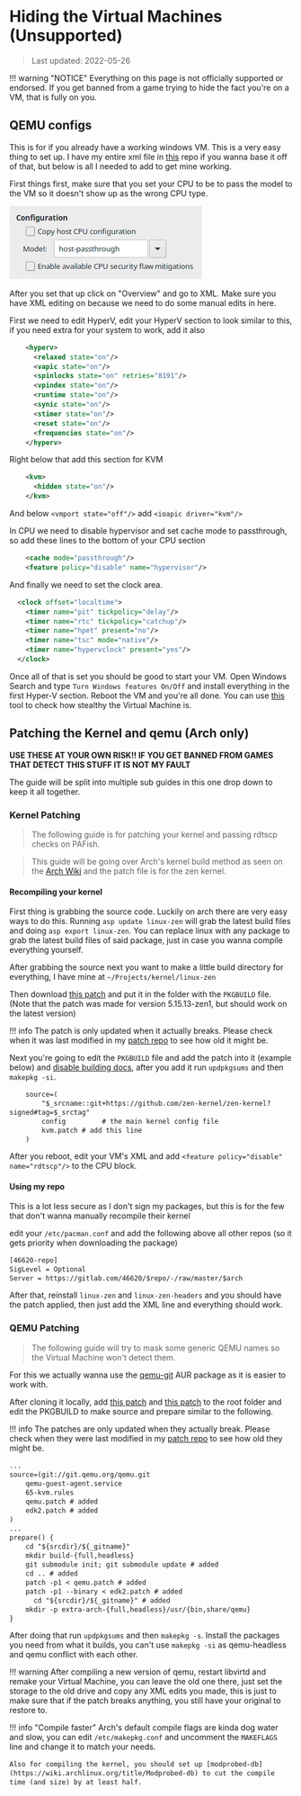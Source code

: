 # Hiding the Virtual Machines (Unsupported)
> Last updated: 2022-05-26

!!! warning "NOTICE"
    Everything on this page is not officially supported or endorsed. If you get banned from a game trying to hide the fact you're on a VM, that is fully on you.

## QEMU configs
This is for if you already have a working windows VM. This is a very easy thing to set up. I have my entire xml file in [this](https://github.com/46620/kvm-passthrough) repo if you wanna base it off of that, but below is all I needed to add to get mine working.

First things first, make sure that you set your CPU to be to pass the model to the VM so it doesn't show up as the wrong CPU type.

![01_cpu](../img/hide/01_cpu.png)

After you set that up click on "Overview" and go to XML. Make sure you have XML editing on because we need to do some manual edits in here.

First we need to edit HyperV, edit your HyperV section to look similar to this, if you need extra for your system to work, add it also

```xml
    <hyperv>
      <relaxed state="on"/>
      <vapic state="on"/>
      <spinlocks state="on" retries="8191"/>
      <vpindex state="on"/>
      <runtime state="on"/>
      <synic state="on"/>
      <stimer state="on"/>
      <reset state="on"/>
      <frequencies state="on"/>
    </hyperv>
``` 

Right below that add this section for KVM

```xml
    <kvm>
      <hidden state="on"/>
    </kvm>
```

And below `<vmport state="off"/>` add `<ioapic driver="kvm"/>`

In CPU we need to disable hypervisor and set cache mode to passthrough, so add these lines to the bottom of your CPU section

```xml
    <cache mode="passthrough"/>
    <feature policy="disable" name="hypervisor"/>
```

And finally we need to set the clock area.

```xml
  <clock offset="localtime">
    <timer name="pit" tickpolicy="delay"/>
    <timer name="rtc" tickpolicy="catchup"/>
    <timer name="hpet" present="no"/>
    <timer name="tsc" mode="native"/>
    <timer name="hypervclock" present="yes"/>
  </clock>
```

Once all of that is set you should be good to start your VM. Open Windows Search and type `Turn Windows features On/Off` and install everything in the first Hyper-V section. Reboot the VM and you're all done. You can use [this](../apps/pafish.exe) tool to check how stealthy the Virtual Machine is.

## Patching the Kernel and qemu (Arch only)
**USE THESE AT YOUR OWN RISK!! IF YOU GET BANNED FROM GAMES THAT DETECT THIS STUFF IT IS NOT MY FAULT**

The guide will be split into multiple sub guides in this one drop down to keep it all together.

### Kernel Patching
> The following guide is for patching your kernel and passing rdtscp checks on PAFish.
        
> This guide will be going over Arch's kernel build method as seen on the [Arch Wiki](https://wiki.archlinux.org/title/Kernel/Arch_Build_System) and the patch file is for the zen kernel.

#### Recompiling your kernel
First thing is grabbing the source code. Luckily on arch there are very easy ways to do this. Running `asp update linux-zen` will grab the latest build files and doing `asp export linux-zen`. You can replace linux with any package to grab the latest build files of said package, just in case you wanna compile everything yourself.
        
After grabbing the source next you want to make a little build directory for everything, I have mine at `~/Projects/kernel/linux-zen`
    
Then download [this patch](https://raw.githubusercontent.com/46620/patches/master/kvm.patch) and put it in the folder with the `PKGBUILD` file. (Note that the patch was made for version 5.15.13-zen1, but should work on the latest version)

!!! info
    The patch is only updated when it actually breaks. Please check when it was last modified in my [patch repo](https://github.com/46620/patches) to see how old it might be.
    
Next you're going to edit the `PKGBUILD` file and add the patch into it (example below) and [disable building docs](https://wiki.archlinux.org/title/Kernel/Arch_Build_System#Avoid_creating_the_doc), after you add it run `updpkgsums` and then `makepkg -si`.
    
```
    source=(
        "$_srcname::git+https://github.com/zen-kernel/zen-kernel?signed#tag=$_srctag"
        config         # the main kernel config file
        kvm.patch # add this line
    )
```

After you reboot, edit your VM's XML and add `<feature policy="disable" name="rdtscp"/>` to the CPU block.

#### Using my repo
This is a lot less secure as I don't sign my packages, but this is for the few that don't wanna manually recompile their kernel

edit your `/etc/pacman.conf` and add the following above all other repos (so it gets priority when downloading the package)

```
[46620-repo]
SigLevel = Optional
Server = https://gitlab.com/46620/$repo/-/raw/master/$arch
```

After that, reinstall `linux-zen` and `linux-zen-headers` and you should have the patch applied, then just add the XML line and everything should work.

### QEMU Patching
> The following guide will try to mask some generic QEMU names so the Virtual Machine won't detect them.

For this we actually wanna use the [qemu-git](https://aur.archlinux.org/packages/qemu-git/) AUR package as it is easier to work with.

After cloning it locally, add [this patch](https://raw.githubusercontent.com/46620/patches/master/qemu.patch) and [this patch](https://raw.githubusercontent.com/46620/patches/master/edk2.patch) to the root folder and edit the PKGBUILD to make source and prepare similar to the following.

!!! info
    The patches are only updated when they actually break. Please check when they were last modified in my [patch repo](https://github.com/46620/patches) to see how old they might be.

```
...
source=(git://git.qemu.org/qemu.git
    qemu-guest-agent.service
    65-kvm.rules
    qemu.patch # added
    edk2.patch # added
)
...
prepare() {
    cd "${srcdir}/${_gitname}"
    mkdir build-{full,headless}
    git submodule init; git submodule update # added
    cd .. # added
    patch -p1 < qemu.patch # added
    patch -p1 --binary < edk2.patch # added
      cd "${srcdir}/${_gitname}" # added
    mkdir -p extra-arch-{full,headless}/usr/{bin,share/qemu}
}
```

After doing that run `updpkgsums` and then `makepkg -s`. Install the packages you need from what it builds, you can't use `makepkg -si` as qemu-headless and qemu conflict with each other.

!!! warning
    After compiling a new version of qemu, restart libvirtd and remake your Virtual Machine, you can leave the old one there, just set the storage to the old drive and copy any XML edits you made, this is just to make sure that if the patch breaks anything, you still have your original to restore to.

!!! info "Compile faster"
    Arch's default compile flags are kinda dog water and slow, you can edit `/etc/makepkg.conf` and uncomment the `MAKEFLAGS` line and change it to match your needs.
        
    Also for compiling the kernel, you should set up [modprobed-db](https://wiki.archlinux.org/title/Modprobed-db) to cut the compile time (and size) by at least half.